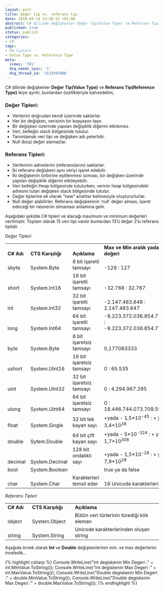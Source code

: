 ```yaml
---
layout: post
title: Değer tip vs. referans tip
date: 2010-03-14 23:58:52 +02:00
abstract: C# dilinde değişkenler Değer Tip(Value Type) ve Referans Tip(Reference Type) ikiye ayrılır, bunlardan özellikleriyle bahsedelim...
published: true
status: publish
categories:
- C#
tags:
- C# tipleri
- Value Type vs. Reference Type
meta:
  views: '781'
  dsq_needs_sync: '1'
  dsq_thread_id: '3133397806'
---
```


C# dilinde değişkenler **Değer Tip(Value Type)** ve **Referans Tip(Reference Type)** ikiye ayrılır, bunlardan özellikleriyle bahsedelim;

### Değer Tipleri:

- Verilerini doğrudan kendi üzerinde saklarlar.
- Her bir değişken, verisinin bir kopyasını taşır.
- Bir değişken üzerinde yapılan değişiklik diğerini etkilemez.
- Veri, belleğin stack bölgesinde tutulur.
- Tanımlamak veri tipi ve değişken adı yeterlidir.
- Null (boş) değer alamazlar.

### Referans Tipleri:

- Verilerinin adreslerini (referanslarını) saklarlar.
- İki referans değişkeni aynı veriyi işaret edebilir.
- İki değişkenin birbirine eşitlenmesi sonrası, bir değişken üzerinde yapılan değişiklik diğerini etkileyebilir.
- Veri belleğin Heap bölgesinde tutulurken; verinin heap bölgesindeki adresini tutan değişken stack bölgesinde tutulur.
- Değer tiplerine ek olarak “new” anahtar kelimesiyle oluştururlurlar.
- Null değer alabilirler. Referans değişkeninin ‘null’ değer alması, işaret edeceği bir nesnenin olmaması anlamına gelir.

Aşağıdaki şekilde C# tipleri ve alacağı maximum ve minimum değerleri verilmiştir. Toplam olarak 15 veri tipi vardır bunlardan 13’ü değer 2’si referans tiplidir.

*Değer Tipleri*

<table border="0" cellspacing="0" cellpadding="0" width="625">
<tbody>
<tr>
<td width="67" valign="bottom"><strong>C# Adı</strong></td>
<td width="118" valign="bottom"><strong>CTS Karşılığı</strong></td>
<td width="168" valign="bottom"><strong>Açıklama</strong></td>
<td width="272" valign="bottom"><strong>Max ve Min  aralık yada değeri</strong></td>
</tr>
<tr>
<td width="67" valign="bottom">sbyte</td>
<td width="118" valign="bottom">System.Byte</td>
<td width="168" valign="bottom">8 bit işaretli  tamsayı</td>
<td width="272" valign="bottom">-128 : 127</td>
</tr>
<tr>
<td width="67" valign="bottom">short</td>
<td width="118" valign="bottom">System.Int16</td>
<td width="168" valign="bottom">16 bit  işaretli tamsayı</td>
<td width="272" valign="bottom">-32.768 :  32.767</td>
</tr>
<tr>
<td width="67" valign="bottom">int</td>
<td width="118" valign="bottom">System.Int32</td>
<td width="168" valign="bottom">32 bit  işaretli tamsayı</td>
<td width="272" valign="bottom">-2.147.483.648  : 2.147.483.647</td>
</tr>
<tr>
<td width="67" valign="bottom">long</td>
<td width="118" valign="bottom">System.Int64</td>
<td width="168" valign="bottom">64 bit  işaretli tamsayı</td>
<td width="272" valign="bottom">-9.223.372.036.854.775.808  : -9.223.372.036.854.775.807</td>
</tr>
<tr>
<td width="67" valign="bottom">byte</td>
<td width="118" valign="bottom">System.Byte</td>
<td width="168" valign="bottom">8 bit  işaretsiz tamsayı</td>
<td width="272" valign="bottom">0,177083333</td>
</tr>
<tr>
<td width="67" valign="bottom">ushort</td>
<td width="118" valign="bottom">System.UInt16</td>
<td width="168" valign="bottom">16 bit  işaretsiz tamsayı</td>
<td width="272" valign="bottom">0 : 65.535</td>
</tr>
<tr>
<td width="67" valign="bottom">uint</td>
<td width="118" valign="bottom">System.UInt32</td>
<td width="168" valign="bottom">32 bit  işaretsiz tamsayı</td>
<td width="272" valign="bottom">0 :  4.294.967.295</td>
</tr>
<tr>
<td width="67" valign="bottom">ulong</td>
<td width="118" valign="bottom">System.UInt64</td>
<td width="168" valign="bottom">64 bit  işaretsiz tamsayı</td>
<td width="272" valign="bottom">0 :  18.446.744.073.709.551.615</td>
</tr>
<tr>
<td width="67" valign="bottom">float</td>
<td width="118" valign="bottom">System.Single</td>
<td width="168" valign="bottom">32 bit tek  kayan sayı</td>
<td width="272" valign="bottom">+yada - 1,5*10<sup>-45</sup> : + ya da - 3,4*10<sup>38</sup></td>
</tr>
<tr>
<td width="67" valign="bottom">double</td>
<td width="118" valign="bottom">Sytem.Double</td>
<td width="168" valign="bottom">64 bit çift  kayan sayı</td>
<td width="272" valign="bottom">+yada - 5*10<sup>-324</sup> : + ya da - 1,7*10<sup>308</sup></td>
</tr>
<tr>
<td width="67" valign="bottom">decimal</td>
<td width="118" valign="bottom">System.Decimal</td>
<td width="168" valign="bottom">128 bit  ondalıklı sayı</td>
<td width="272" valign="bottom">+yada - 1,5*10<sup>-28</sup> : + ya da - 7,9*10<sup>28</sup></td>
</tr>
<tr>
<td width="67" valign="bottom">bool</td>
<td width="118" valign="bottom">System.Boolean</td>
<td width="168" valign="bottom"></td>
<td width="272" valign="bottom">true ya da  false</td>
</tr>
<tr>
<td width="67" valign="bottom">char</td>
<td width="118" valign="bottom">System.Char</td>
<td width="168" valign="bottom">Karakterleri  temsil eder</td>
<td width="272" valign="bottom">16 Unicode  karakterleri</td>
</tr>
</tbody>
</table>

*Referans Tipleri*

<table border="0" cellspacing="0" cellpadding="0" width="625">
<tbody>
<tr>
<td width="81" valign="bottom"><strong>C# Adı</strong></td>
<td width="138" valign="bottom"><strong>CTS Karşılığı</strong></td>
<td width="405" valign="bottom"><strong>Açıklama</strong></td>
</tr>
<tr>
<td width="81" valign="bottom">object</td>
<td width="138" valign="bottom">System.Object</td>
<td width="405" valign="bottom">Bütün veri  türlerinin türediği kök eleman</td>
</tr>
<tr>
<td width="81" valign="bottom">string</td>
<td width="138" valign="bottom">System.String</td>
<td width="405" valign="bottom">Unicode  karakterlerinden oluşan string</td>
</tr>
</tbody>
</table>

Aşağıda örnek olarak **Int** ve **Double** değişkenlerinin min. ve max değerlerini inceledik..

{% highlight csharp %}
Console.WriteLine("Int degiskenin Min Degeri :" + int.MinValue.ToString());
Console.WriteLine("Int degiskenin Max Degeri :" + int.MaxValue.ToString());
Console.WriteLine("Double degiskenin Min Degeri :" + double.MinValue.ToString());
Console.WriteLine("Double degiskenin Max Degeri :" + double.MaxValue.ToString());
{% endhighlight %}
